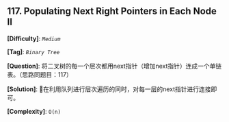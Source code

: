 ## 117. Populating Next Right Pointers in Each Node II

__[Difficulty]__: _`Medium`_

__[Tag]__: _`Binary Tree`_

__[Question]__: 将二叉树的每一个层次都用next指针（增加next指针）连成一个单链表。（思路同题目：117）

__[Solution]__: 在利用队列进行层次遍历的同时，对每一层的next指针进行连接即可。

__[Complexity]__: `O(n)`
